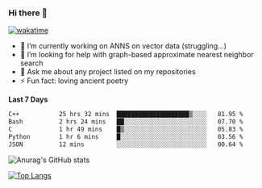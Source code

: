### Hi there 👋

[![wakatime](https://wakatime.com/badge/user/8906da98-c623-4aff-ac00-99cb42e09b38.svg)](https://wakatime.com/@8906da98-c623-4aff-ac00-99cb42e09b38)

- 🔭 I’m currently working on ANNS on vector data (struggling...)
- 🤔 I’m looking for help with graph-based approximate nearest neighbor search
- 💬 Ask me about any project listed on my repositories
- ⚡ Fun fact: loving ancient poetry


**Last 7 Days**
<!--START_SECTION:waka-->

```txt
C++           25 hrs 32 mins  ████████████████████▒░░░░   81.95 %
Bash          2 hrs 24 mins   ██░░░░░░░░░░░░░░░░░░░░░░░   07.70 %
C             1 hr 49 mins    █▒░░░░░░░░░░░░░░░░░░░░░░░   05.83 %
Python        1 hr 6 mins     █░░░░░░░░░░░░░░░░░░░░░░░░   03.56 %
JSON          12 mins         ░░░░░░░░░░░░░░░░░░░░░░░░░   00.64 %
```

<!--END_SECTION:waka-->

![Anurag's GitHub stats](https://github-readme-stats.vercel.app/api?username=matchyc&count_private=true&show_icons=true&theme=vue)

[![Top Langs](https://github-readme-stats.vercel.app/api/top-langs/?username=matchyc&langs_count=4&&hide=perl,raku,html,javascript,shell,roff,prolog)](https://github.com/anuraghazra/github-readme-stats)
